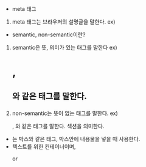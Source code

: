 - meta 태그

1. meta 태그는 브라우저의 설명글을 말한다.
   ex) <meta name="description" content="Welcome to my Kakao Clone" />

- semantic, non-semantic이란?

1. semantic은 뜻, 의미가 있는 태그를 말한다
   ex) <h1>, <h2> 와 같은 태그를 말한다.

2. non-semantic는 뜻이 없는 태그를 말한다.
   ex) <div>, <span> 와 같은 태그를 말한다. 섹션을 의미한다.

- <div>는 박스와 같은 태그, 박스안에 내용물을 넣을 때 사용한다.
- <span> 텍스트를 위한 컨테이너이며, <p> or <title>와 같은 경우는 아니다.

* ID, Class란 무엇인가?

1. ID란?

- 쉽게 얘기하자면 여권번호와 같다. 즉, 자기만의 고유한 번호라고 생각하면 된다.
- 고유한 element를 사용할 때 ID를 적용한다.
  ex) header 또는 nav 같은 곳에 주로 사용되어진다.

2. Class란?

- 쉽게 얘기하자면 국적과 같다. 여러개 존재할 수 있으며, 동일한 속성의 Class를 가질 수 있다.
- 고유하지 않은 반복되는 element의 경우 class를 사용한다.
  ex)

* ID 또는 Class에 이름을 주는 방법

1.
